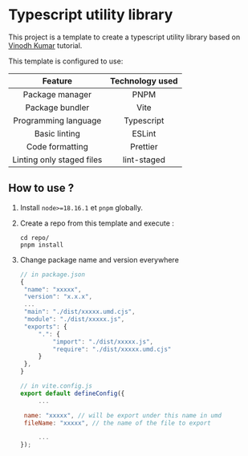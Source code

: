 # Typescript utility library

This project is a template to create a typescript utility library based on [Vinodh Kumar](https://dev.to/vinomanick/create-a-typescript-utility-library-using-vite-916) tutorial.

This template is configured to use:

|          Feature          | Technology used |
| :-----------------------: | :-------------: |
|      Package manager      |      PNPM       |
|      Package bundler      |      Vite       |
|   Programming language    |   Typescript    |
|       Basic linting       |     ESLint      |
|      Code formatting      |    Prettier     |
| Linting only staged files |   lint-staged   |

## How to use ?

1. Install `node>=18.16.1` et `pnpm` globally.

1. Create a repo from this template and execute :

   ```
   cd repo/
   pnpm install
   ```

1. Change package name and version everywhere

   ```js
   // in package.json
   {
    "name": "xxxxx",
    "version": "x.x.x",
    ...
    "main": "./dist/xxxxx.umd.cjs",
    "module": "./dist/xxxxx.js",
    "exports": {
    	".": {
    		"import": "./dist/xxxxx.js",
    		"require": "./dist/xxxxx.umd.cjs"
    	}
    },
   }
   ```

   ```js
   // in vite.config.js
   export default defineConfig({
        ...

   	name: "xxxxx", // will be export under this name in umd
   	fileName: "xxxxx", // the name of the file to export

        ...
   });
   ```
